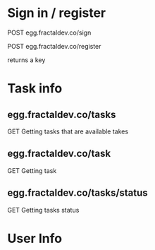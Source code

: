 # Sign in / register
POST
egg.fractaldev.co/sign

POST
egg.fractaldev.co/register

returns a key

# Task info

## egg.fractaldev.co/tasks
GET
Getting tasks that are available takes

## egg.fractaldev.co/task
GET
Getting task

## egg.fractaldev.co/tasks/status
GET
Getting tasks status


# User Info